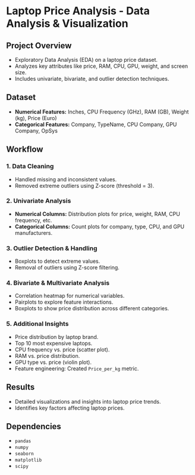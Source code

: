 # Laptop Price Analysis - Data Analysis & Visualization

## Project Overview
- Exploratory Data Analysis (EDA) on a laptop price dataset.
- Analyzes key attributes like price, RAM, CPU, GPU, weight, and screen size.
- Includes univariate, bivariate, and outlier detection techniques.

## Dataset
- **Numerical Features:** Inches, CPU Frequency (GHz), RAM (GB), Weight (kg), Price (Euro)
- **Categorical Features:** Company, TypeName, CPU Company, GPU Company, OpSys

## Workflow
### 1. Data Cleaning
- Handled missing and inconsistent values.
- Removed extreme outliers using Z-score (threshold = 3).

### 2. Univariate Analysis
- **Numerical Columns:** Distribution plots for price, weight, RAM, CPU frequency, etc.
- **Categorical Columns:** Count plots for company, type, CPU, and GPU manufacturers.

### 3. Outlier Detection & Handling
- Boxplots to detect extreme values.
- Removal of outliers using Z-score filtering.

### 4. Bivariate & Multivariate Analysis
- Correlation heatmap for numerical variables.
- Pairplots to explore feature interactions.
- Boxplots to show price distribution across different categories.

### 5. Additional Insights
- Price distribution by laptop brand.
- Top 10 most expensive laptops.
- CPU frequency vs. price (scatter plot).
- RAM vs. price distribution.
- GPU type vs. price (violin plot).
- Feature engineering: Created `Price_per_kg` metric.

## Results
- Detailed visualizations and insights into laptop price trends.
- Identifies key factors affecting laptop prices.

## Dependencies
- `pandas`
- `numpy`
- `seaborn`
- `matplotlib`
- `scipy`
